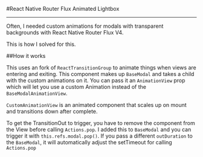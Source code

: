 #React Native Router Flux Animated Lightbox

___

Often, I needed custom animations for modals with transparent backgrounds with React Native Router Flux V4. 

This is how I solved for this.

##How it works

This uses an fork of `ReactTransitionGroup` to animate things when views are entering and exiting. This component makes up `BaseModal` and takes a child with the custom animations on it. You can pass it an `AnimationView` prop which will let you use a custom Animation instead of the `BaseModalAnimationView`.

`CustomAnimationView` is an animated component that scales up on mount and transitions down after complete.

To get the TransitionOut to trigger, you have to remove the component from the View before calling `Actions.pop`. I added this to `BaseModal` and you can trigger it with `this.refs.modal.pop()`. If you pass a different `outDuration` to the `BaseModal`, it will automatically adjust the setTimeout for calling `Actions.pop`